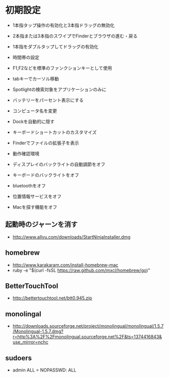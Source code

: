# 初期設定

* 1本指タップ操作の有効化と3本指ドラッグの無効化
* 2本指または3本指のスワイプでFinderとブラウザの進む・戻る
* 1本指をダブルタップしてドラッグの有効化

* 時間帯の設定
* F1,F2などを標準のファンクションキーとして使用
* tabキーでカーソル移動
* Spotlightの検索対象をアプリケーションのみに
* バッテリーをパーセント表示にする
* コンピュータ名を変更
* Dockを自動的に隠す
* キーボードショートカットのカスタマイズ
* Finderでファイルの拡張子を表示

* 動作確認環境
* ディスプレイのバックライトの自動調節をオフ
* キーボードのバックライトをオフ
* bluetoothをオフ
* 位置情報サービスをオフ
* Macを探す機能をオフ


## 起動時のジャーンを消す

* http://www.allvu.com/downloads/StartNinjaInstaller.dmg

## homebrew

* http://www.karakaram.com/install-homebrew-mac
* ruby -e "$(curl -fsSL https://raw.github.com/mxcl/homebrew/go)"

## BetterTouchTool

* http://bettertouchtool.net/btt0.945.zip


## monolingal

* http://downloads.sourceforge.net/project/monolingual/monolingual/1.5.7/Monolingual-1.5.7.dmg?r=http%3A%2F%2Fmonolingual.sourceforge.net%2F&ts=1374416843&use_mirror=nchc


## sudoers

* admin    ALL = NOPASSWD: ALL
